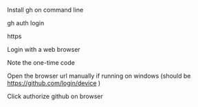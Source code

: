 
Install gh on command line

gh auth login

https

Login with a web browser

Note the one-time code

Open the browser url manually if running on windows (should be https://github.com/login/device )

Click authorize github on browser







